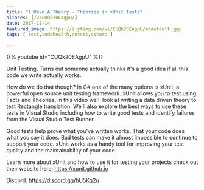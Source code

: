 ```yaml
---
title: "I Have A Theory - Theories in xUnit Tests"
aliases: [/v/CUQk20EAgpU/]
date: 2017-11-14
featured_image: https://i.ytimg.com/vi/CUQk20EAgpU/mqdefault.jpg
tags: [ test,codehealth,dotnet,csharp ]

---
```


{{% youtube id="CUQk20EAgpU" %}}

Unit Testing. Turns out someone actually thinks it's a good idea if all this code we write actually works.

How do we do that though? In C# one of the many options is xUnit, a powerful open source unit testing framework. xUnit allows you to test using Facts and Theories, in this video we'll look at writing a data driven theory to test Rectangle translation. We'll also explore the best ways to use these tests in Visual Studio including how to write good tests and identify failures from the Visual Studio Test Runner.

Good tests help prove what you've written works. That your code does what you say it does. Bad tests can make it almost impossible to continue to support your code. xUnit works as a handy tool for improving your test quality and the maintainability of your code.

Learn more about xUnit and how to use it for testing your projects check out their website here: https://xunit.github.io

Discord: https://discord.gg/hU5Kq2u